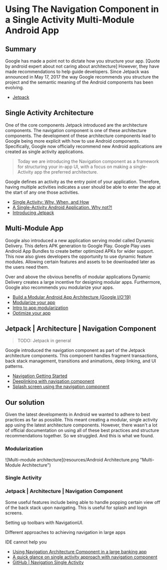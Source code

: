# Using The Navigation Component in a Single Activity Multi-Module Android App
## Summary

Google has made a point not to dictate how you structure your app. [Quote by android expert about not caring about architecture] However, they have made recommendations to help guide developers. Since Jetpack was announced in May 17, 2017 the way Google recommends you structure the project and the semantic meaning of the Android components has been evolving.

- [Jetpack](https://developer.android.com/jetpack)

## Single Activity Architecture

One of the core components Jetpack introduced are the architecture components. The navigation component is one of these architecture components. The development of these architecture components lead to Google being more explicit with how to use Android components. Specifically, Google now officially recommend new Android applications are created as single activity applications.

> Today we are introducing the Navigation component as a framework for structuring your in-app UI, with a focus on making a single-Activity app the preferred architecture.

Google defines an activity as the entry point of your application. Therefore, having multiple activities indicates a user should be able to enter the app at the start of any one those activities. 

- [Single Activity: Why, When, and How](https://www.youtube.com/watch?v=2k8x8V77CrU&feature=youtu.be)
- [A Single-Activity Android Application. Why not?!](https://medium.com/rosberryapps/a-single-activity-android-application-why-not-fa2a5458a099)
- [Introducing Jetpack](https://android-developers.googleblog.com/2018/05/use-android-jetpack-to-accelerate-your.html?m=1)

## Multi-Module App

Google also introduced a new application serving model called Dynamic Delivery. This defers APK generation to Google Play. Google Play uses Android App Bundles to create better optimized APKs for wider support. This now also gives developers the opportunity to use dynamic feature modules. Allowing certain features and assets to be downloaded later as the users need them. 

Over and above the obvious benefits of modular applications Dynamic Delivery creates a large incentive for designing modular apps. Furthermore, Google also recommends you modularize your apps.

- [Build a Modular Android App Architecture (Google I/O'19)](https://www.youtube.com/watch?v=PZBg5DIzNww)
- [Modularize your app](https://developer.android.com/studio/projects/dynamic-delivery#modularize)
- [Intro to app modularization](https://proandroiddev.com/intro-to-app-modularization-42411e4c421e)
- [Optimize your app](https://developer.android.com/studio/build/optimize-your-build)

## Jetpack | Architecture | Navigation Component

> TODO: Jetpack in general

Google introduced the navigation component as part of the Jetpack architecture components. This component handles fragment transactions, back stack management, transitions and animations, deep linking, and UI patterns.

- [Navigation Getting Started](https://developer.android.com/guide/navigation/navigation-getting-started)
- [Deeplinking with navigation component](https://medium.com/incwell-innovations/deeplink-and-navigation-in-android-architecture-component-part-3-b882ed5d5b32)
- [Splash screen using the navigation component](https://proandroiddev.com/android-navigation-component-tips-tricks-implementing-splash-screen-f0f5ce046a09)
 
## Our solution

Given the latest developments in Android we wanted to adhere to best practices as far as possible. This meant creating a modular, single activity app using the latest architecture components. However, there wasn't a lot of official documentation on using all of these best practices and structure recommendations together. So we struggled. And this is what we found.

### Modularization

![Multi-module architecture](resources/Android Architecture.png "Multi-Module Architecture")

### Single Activity

### Jetpack | Architecture | Navigation Component

Some useful features include being able to handle popping certain view off of the back stack upon navigating. This is useful for splash and login screens.

Setting up toolbars with NavigationUI.

Different approaches to achieving navigation in large apps

IDE cannot help you

- [Using Navigation Architecture Component in a large banking app](https://medium.com/google-developer-experts/using-navigation-architecture-component-in-a-large-banking-app-ac84936a42c2)
- [A quick glance on single activity approach with navigation component](https://android.jlelse.eu/a-quick-glance-on-single-activity-approach-with-navigation-component-f3b96b3b0a58)
- [GitHub | Navigation Single Activity](https://github.com/GabrielSamojlo/navigation-single-activity)
